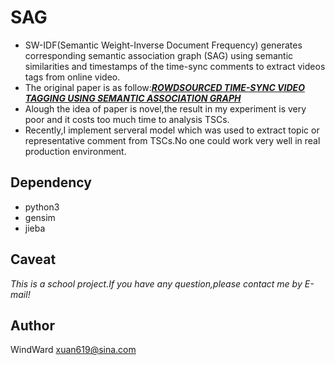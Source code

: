# SAG
* SW-IDF(Semantic Weight-Inverse Document Frequency) generates corresponding semantic association graph (SAG) using semantic similarities and timestamps of the time-sync comments to extract videos tags from online video.
* The original paper is as follow:[***ROWDSOURCED TIME-SYNC VIDEO TAGGING USING SEMANTIC ASSOCIATION GRAPH***](http://csc.sjtu.edu.cn/doc/2017-3.pdf)
* Alough the idea of paper is novel,the result in my experiment is very poor and it costs too much time to analysis TSCs.
* Recently,I implement serveral model which was used to extract topic or representative comment from TSCs.No one could work very well in real production environment. 

## Dependency
* python3
* gensim
* jieba

## Caveat
*This is a school project.If you have any question,please contact me by E-mail!*

## Author
WindWard <xuan619@sina.com>



